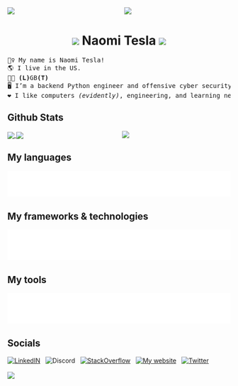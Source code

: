 <!--- ~~~~~~~~~~~~~~~~~~~~~~~~~~~~~~~~~~~~~~~~~~~~~~~~~~~~~~~~~~~~~~~~~~~~~~~~~~~~~~~~~~~~ --->

<img src="https://user-images.githubusercontent.com/110672478/213875284-cb34a791-67d3-46dd-b143-cdc5fde3cc7c.gif" width="720"/>
<img align='right' src="https://user-images.githubusercontent.com/110672478/213859389-dddb5018-0f72-43fe-8386-3f20aa68b0ba.gif" width="240"/>

<h1 align="center"><img src="https://user-images.githubusercontent.com/110672478/213859436-1fcf0ae8-17fc-4987-8c03-e72f24c186ca.gif" width="24"/> Naomi Tesla <img src="https://user-images.githubusercontent.com/110672478/213859436-1fcf0ae8-17fc-4987-8c03-e72f24c186ca.gif" width="24"></h1>

<!--- ~~~~~~~~~~~~~~~~~~~~~~~~~~~~~~~~~~~~~~~~~~~~~~~~~~~~~~~~~~~~~~~~~~~~~~~~~~~~~~~~~~~~ --->



<!--- ~~~~~~~~~~~~~~~~~~~~~~~~~~~~~~~~~~~~~~~~~~~~~~~~~~~~~~~~~~~~~~~~~~~~~~~~~~~~~~~~~~~~ --->

<pre>
🧙‍♀️ My name is Naomi Tesla!
🌎 I live in the US.
🏳️‍🌈 <b>(L)</b>GB<b>(T)</b>
🖥️ I’m a backend Python engineer and offensive cyber security expert.
❤️ I like computers <i>(evidently)</i>, engineering, and learning new things c:
</pre>


## Github Stats

<div>
	<!-- <img height="180em" src="https://github-readme-stats.vercel.app/api?username=NaomiTesla&theme=omni&show_icons=true"/>
	<img height="180em" src="https://github-readme-stats.vercel.app/api/top-langs/?username=NaomiTesla&layout=compact&theme=omni"/> -->
	<img align="right" src="https://user-images.githubusercontent.com/110672478/213859388-ae94b66b-4cff-49e0-8c97-f083e4d2f86c.gif" width="245" />
	<a href="https://github.com/NaomiTesla">
  		<img align="center" src="https://github-readme-stats.vercel.app/api/pin/?username=NaomiTesla&show_icons=true&theme=omni" />
	</a>
	<a href="https://github.com/NaomiTesla">
	<img align="center" src="https://github-readme-stats.vercel.app/api/top-langs/?username=NaomiTesla&layout=compact&theme=omni" />
	</a>
</div> 


## My languages
<div>
	<img src="./assets/css/languages.svg" alt="Languages">
</div> 


## My frameworks & technologies
<div>
	<img src="./assets/css/frameworks-and-technologies.svg" alt="Frameworks and technologies">
</div> 

## My tools
<div>
	<img src="./assets/css/tools.svg" alt="Tools">
</div> 


## Socials
<div>
	<a href="https://www.linkedin.com/in/naomi-tesla">  
	          <img width="45" src="https://cdn.jsdelivr.net/gh/devicons/devicon/icons/linkedin/linkedin-original.svg" alt="LinkedIN"/></a> &nbsp;
	<a href="https://discordapp.com/users/315262571315986432" style="text-decoration: none">  
	          <img width="45" src="https://user-images.githubusercontent.com/110672478/213858864-abd45924-faf5-41fb-b5bf-1e3f96797384.svg" alt="Discord"/></a> &nbsp;
	<a href="https://stackoverflow.com/users/13565899/naomi-tesla">  
	          <img width="45" src="https://user-images.githubusercontent.com/110672478/213859054-8bde9f78-6782-4b16-aacd-78cae162b0cf.svg" alt="StackOverflow"/></a> &nbsp;
	<a href="https://naomitesla.net/">  
	          <img width="45" src="https://user-images.githubusercontent.com/110672478/213858929-2dd2dcb4-f148-442f-9480-54376284e1ca.png" alt="My website"/></a>  &nbsp;
		<a href="https://twitter.com/naomi_tesla">  
	          <img width="45" src="https://cdn.jsdelivr.net/gh/devicons/devicon/icons/twitter/twitter-original.svg" alt="Twitter"/></a>  &nbsp;
</div>

<br />
<img src="https://user-images.githubusercontent.com/110672478/213875284-cb34a791-67d3-46dd-b143-cdc5fde3cc7c.gif" width="840"/>

<!--- ~~~~~~~~~~~~~~~~~~~~~~~~~~~~~~~~~~~~~~~~~~~~~~~~~~~~~~~~~~~~~~~~~~~~~~~~~~~~~~~~~~~~ --->
